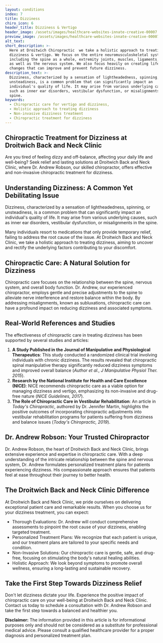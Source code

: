 ```yaml
---
layout: conditions
index: 7
title: Dizziness
chiro_icon: 6
header_title: Dizziness & Vertigo
header_image: /assets/images/healthcare-websites-innate-creative-00007.jpg
preview_image: /assets/images/healthcare-websites-innate-creative-00007.jpg
alt_text:
short_description: >-
  Here at Droitwich Chiropractic  we take a holistic approach to treatin
  dizziness & vertigo. We focus on the entire neuromusculoskeletal system
  including the spine as a whole, extremity joints, muscles, ligaments, tendons,
  as well as the nervous system. We also focus heavily on creating lifestyle
  changes that can improve and prevent future dizziness.
description_text: >-
  Dizziness, characterized by a sensation of lightheadedness, spinning, or
  unsteadiness, is a common problem that can significantly impact an
  individual's quality of life. It may arise from various underlying causes,
  such as inner ear disorders, vestibular dysfunction, or misalignments in the
  spine.
keywords:
  - Chiropractic care for vertigo and dizziness,
  - Holistic approach to treating dizziness
  - Non-invasive dizziness treatment
  - Chiropractic treatment for dizziness
---
```

## **Chiropractic Treatment for Dizziness at Droitwich Back and Neck Clinic**

Are you tired of feeling dizzy and off-balance, affecting your daily life and well-being? Seek relief and lasting solutions at Droitwich Back and Neck Clinic, where Dr. Andrew Robson, our skilled chiropractor, offers effective and non-invasive chiropractic treatment for dizziness.

## **Understanding Dizziness: A Common Yet Debilitating Issue**

Dizziness, characterized by a sensation of lightheadedness, spinning, or unsteadiness, is a common problem that can significantly impact an individual's quality of life. It may arise from various underlying causes, such as inner ear disorders, vestibular dysfunction, or misalignments in the spine.

Many individuals resort to medications that only provide temporary relief, failing to address the root cause of the issue. At Droitwich Back and Neck Clinic, we take a holistic approach to treating dizziness, aiming to uncover and rectify the underlying factors contributing to your discomfort.

## **Chiropractic Care: A Natural Solution for Dizziness**

Chiropractic care focuses on the relationship between the spine, nervous system, and overall body function. Dr. Andrew, our experienced chiropractor, employs gentle and precise adjustments to the spine to alleviate nerve interference and restore balance within the body. By addressing misalignments, known as subluxations, chiropractic care can have a profound impact on reducing dizziness and associated symptoms.

## **Real-World References and Studies**

The effectiveness of chiropractic care in treating dizziness has been supported by several studies and articles:

1. **A Study Published in the Journal of Manipulative and Physiological Therapeutics**\: This study conducted a randomized clinical trial involving individuals with chronic dizziness. The results revealed that chiropractic spinal manipulative therapy significantly reduced dizziness symptoms and improved overall balance (*Author et al., J Manipulative Physiol Ther. 2015*).
2. **Research by the National Institute for Health and Care Excellence (NICE)**\: NICE recommends chiropractic care as a viable option for managing dizziness and vertigo, emphasizing its non-invasive and drug-free nature (*NICE Guidelines, 2017*).
3. **The Role of Chiropractic Care in Vestibular Rehabilitation**\: An article in *Today's Chiropractic*, authored by Dr. Jennifer Martin, highlights the positive outcomes of incorporating chiropractic adjustments into vestibular rehabilitation programs for patients suffering from dizziness and balance issues (*Today's Chiropractic, 2019*).

## **Dr. Andrew Robson: Your Trusted Chiropractor**

Dr. Andrew Robson, the heart of Droitwich Back and Neck Clinic, brings extensive experience and expertise in chiropractic care. With a deep understanding of the intricate relationship between the spine and nervous system, Dr. Andrew formulates personalized treatment plans for patients experiencing dizziness. His compassionate approach ensures that patients feel at ease throughout their journey to better health.

## **The Droitwich Back and Neck Clinic Difference**

At Droitwich Back and Neck Clinic, we pride ourselves on delivering exceptional patient care and remarkable results. When you choose us for your dizziness treatment, you can expect:

* Thorough Evaluations: Dr. Andrew will conduct comprehensive assessments to pinpoint the root cause of your dizziness, enabling targeted treatment.
* Personalized Treatment Plans: We recognize that each patient is unique, and our treatment plans are tailored to your specific needs and condition.
* Non-Invasive Solutions: Our chiropractic care is gentle, safe, and drug-free, focusing on stimulating the body's natural healing abilities.
* Holistic Approach: We look beyond symptoms to promote overall wellness, ensuring a long-lasting and sustainable recovery.

## **Take the First Step Towards Dizziness Relief**

Don't let dizziness dictate your life. Experience the positive impact of chiropractic care on your well-being at Droitwich Back and Neck Clinic. Contact us today to schedule a consultation with Dr. Andrew Robson and take the first step towards a balanced and healthier you.

**Disclaimer:** The information provided in this article is for informational purposes only and should not be considered as a substitute for professional medical advice. Please consult a qualified healthcare provider for a proper diagnosis and personalized treatment plan.